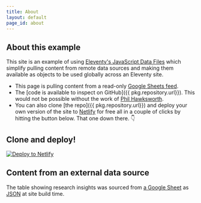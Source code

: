 ```yaml
---
title: About
layout: default
page_id: about
---
```


## About this example 

This site is an example of using [Eleventy's JavaScript Data Files](https://www.11ty.io/docs/data-js/) which simplify pulling content from remote data sources and making them available as  objects to be used globally across an Eleventy site.

- This page is pulling content from a read-only [Google Sheets feed](https://spreadsheets.google.com/feeds/list/1tzRuNEUBmpauOlIWZnR3in_LMvWCmxhRjvcF_ZxGtxs/od6/public/values?alt=json).
- The [code is available to inspect on GitHub]({{ pkg.repository.url}}). This would not be possible without the work of [Phil Hawksworth](https://github.com/philhawksworth/example-read-from-sheets).
- You can also clone [the repo]({{ pkg.repository.url}}) and deploy your own version of the site to [Netlify](https://www.netlify.com) for free all in a couple of clicks by hitting the button below. That one down there. 👇
 
## Clone and deploy!

[![Deploy to Netlify](https://www.netlify.com/img/deploy/button.svg)](https://app.netlify.com/start/deploy?repository=https://github.com/wshepworth/trackity)

## Content from an external data source 

The table showing research insights was sourced from [a Google Sheet](https://docs.google.com/spreadsheets/d/1tzRuNEUBmpauOlIWZnR3in_LMvWCmxhRjvcF_ZxGtxs/edit?usp=sharing) as [JSON](https://spreadsheets.google.com/feeds/list/1tzRuNEUBmpauOlIWZnR3in_LMvWCmxhRjvcF_ZxGtxs/od6/public/values?alt=json) at site build time.
